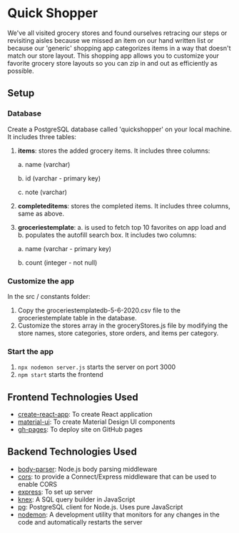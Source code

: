 # Quick Shopper

We've all visited grocery stores and found ourselves retracing our steps or revisiting aisles because we missed an item on our hand written list or because our 'generic' shopping app categorizes items in a way that doesn't match our store layout. This shopping app allows you to customize your favorite grocery store layouts so you can zip in and out as efficiently as possible.

## Setup 

### Database

Create a PostgreSQL database called 'quickshopper' on your local machine. It includes three tables:

1. **items**: stores the added grocery items. It includes three columns:

    a. name (varchar)

    b. id (varchar - primary key)
  
    c. note (varchar)

2. **completeditems**: stores the completed items. It includes three columns, same as above.

3. **groceriestemplate**: a. is used to fetch top 10 favorites on app load and b. populates the autofill search box. It includes two columns:

    a. name (varchar - primary key)

    b. count (integer - not null)

### Customize the app

In the src / constants folder:
1. Copy the groceriestemplatedb-5-6-2020.csv file to the groceriestemplate table in the database.
2. Customize the stores array in the groceryStores.js file by modifying the store names, store categories, store orders, and items per category.

### Start the app

1. `npx nodemon server.js` starts the server on port 3000
2. `npm start` starts the frontend

## Frontend Technologies Used
* [create-react-app](https://create-react-app.dev/): To create React application
* [material-ui](https://material-ui.com/): To create Material Design UI components
* [gh-pages](https://www.npmjs.com/package/gh-pages): To deploy site on GitHub pages

## Backend Technologies Used 
* [body-parser](https://www.npmjs.com/package/body-parser): Node.js body parsing middleware
* [cors](https://www.npmjs.com/package/cors): to provide a Connect/Express middleware that can be used to enable CORS
* [express](https://www.npmjs.com/package/express): To set up server
* [knex](https://www.npmjs.com/package/knex): A SQL query builder in JavaScript
* [pg](https://www.npmjs.com/package/pg): PostgreSQL client for Node.js. Uses pure JavaScript
* [nodemon](https://www.npmjs.com/package/nodemon): A development utility that monitors for any changes in the code and automatically restarts the server